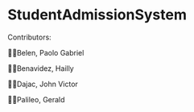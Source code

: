# StudentAdmissionSystem
Contributors:

👨‍💻Belen, Paolo Gabriel

👨‍💻Benavidez, Hailly

👨‍💻Dajac, John Victor

👨‍💻Palileo, Gerald
